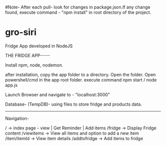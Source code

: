 

#Note- After each pull- look for changes in package.json.If any change found, execute command - "npm install" in root directory of the project.


# gro-siri
Fridge App developed in NodeJS

THE FRIDGE APP-----

Install npm, node, nodemon.

after installation, copy the app folder to a directory.
Open the folder.
Open powershell/cmd in the app root folder.
execute command npm start / node app.js

Launch Browser and navigate to  - "localhost:3000"

Database-
(TempDB)- using files to store fridge and products data.


****************************
Navigation-

/ 		-> index page - view | Get Reminder | Add items
/fridge 	-> Display Fridge content
/viewitems	-> View all items and option to add a new item
/item/itemId	-> View item details
/addtofridge	-> Add items to fridge 
